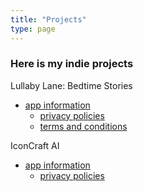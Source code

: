 ```yaml
---
title: "Projects"
type: page
---
```



### Here is my indie projects

Lullaby Lane: Bedtime Stories
- [app information](/projects/lullabylane/)
    - [privacy policies](/projects/lullabylane_pp/)
    - [terms and conditions](/projects/lullabylane_tc/)

IconCraft AI
- [app information](/projects/iconcraftai/)
    - [privacy policies](/projects/iconcraftai_pp/)